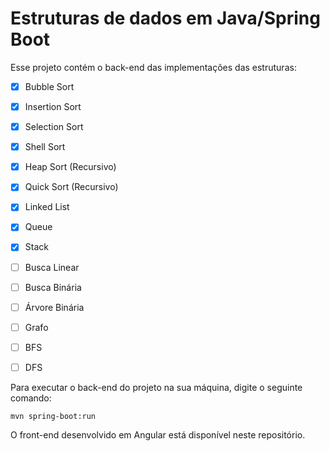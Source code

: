 # Estruturas de dados em Java/Spring Boot

Esse projeto contém o back-end das implementações das estruturas:

- [x] Bubble Sort
- [x] Insertion Sort
- [x] Selection Sort
- [x] Shell Sort
- [x] Heap Sort (Recursivo)
- [x] Quick Sort (Recursivo)

- [x] Linked List
- [x] Queue
- [x] Stack

- [ ] Busca Linear
- [ ] Busca Binária
- [ ] Árvore Binária

- [ ] Grafo
- [ ] BFS
- [ ] DFS


Para executar o back-end do projeto na sua máquina, digite o seguinte comando:
```
mvn spring-boot:run 
```

O front-end desenvolvido em Angular está disponível neste repositório.
